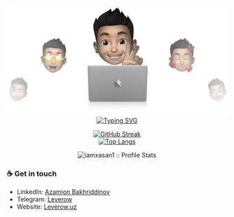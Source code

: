 <p align="center">
<img src="./cover_iamxasan1.png" alt="iamxasan1"/>
<a href="https://github.com/pattisoj"><img alt="Typing SVG" src="https://readme-typing-svg.herokuapp.com?font=IBM+Plex+Sans&size=25&duration=4500&color=BCB1F7&center=true&width=500&lines=Hi,+I'm+KHasan+SHaripov+👋;.Net+Enthusiast;Nice+to+meet+you!" /> </a> </p>

<div align="center">

[![GitHub Streak](https://streak-stats.demolab.com/?user=leverow&theme=dark)](https://github.com/iamxasan1/)<br/>
[![Top Langs](https://github-readme-stats.vercel.app/api/top-langs/?username=iamxasan1&text_color=ffffff&text_bold=true&title_color=e3289c&bg_color=2b213a&card_width=495px&hide=html,css)](https://github.com/iamxasan1/)</div>


<p align="center"><img src="https://github-readme-stats.vercel.app/api?username=iamxasan1&show_icons=true&theme=synthwave" alt="iamxasan1 :: Profile Stats" /></p>

### ☕ Get in touch
- LinkedIn: <a href = "https://www.sharipovXasan.com/in/leverow/">Azamjon Bakhriddinov</a>
- Telegram: <a href = "https://t.me/iamxasan1">Leverow</a>
- Website: <a href = "https://iamxasan1.uz">Leverow.uz</a>
<br>

